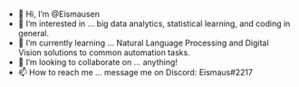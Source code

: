 - 👋 Hi, I’m @Eismausen
- 👀 I’m interested in ... big data analytics, statistical learning, and coding in general. 
- 🌱 I’m currently learning ... Natural Language Processing and Digital Vision solutions to common automation tasks.
- 💞️ I’m looking to collaborate on ... anything! 
- 📫 How to reach me ... message me on Discord: Eismaus#2217

<!---
Eismausen/Eismausen is a ✨ special ✨ repository because its `README.md` (this file) appears on your GitHub profile.
You can click the Preview link to take a look at your changes.
--->
